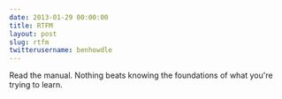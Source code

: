 ```yaml
---
date: 2013-01-29 00:00:00
title: RTFM
layout: post
slug: rtfm
twitterusername: benhowdle 
---
```

Read the manual. Nothing beats knowing the foundations of what you're trying to learn.